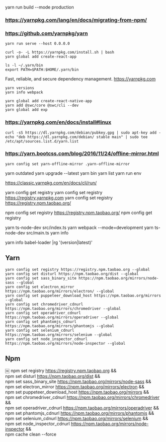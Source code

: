 
yarn run build --mode production

### https://yarnpkg.com/lang/en/docs/migrating-from-npm/

### https://github.com/yarnpkg/yarn

    yarn run serve --host 0.0.0.0

    curl -o- -L https://yarnpkg.com/install.sh | bash
    yarn global add create-react-app

    ls -l ~/.yarn/bin
    export PATH=$PATH:$HOME/.yarn/bin

Fast, reliable, and secure dependency management. https://yarnpkg.com

    yarn versions
    yarn info webpack

    yarn global add create-react-native-app
    yarn add @swc/core @swc/cli --dev
    yarn global add exp

### https://yarnpkg.com/en/docs/install#linux

    curl -sS https://dl.yarnpkg.com/debian/pubkey.gpg | sudo apt-key add -
    echo "deb https://dl.yarnpkg.com/debian/ stable main" | sudo tee /etc/apt/sources.list.d/yarn.list

### https://yarn.bootcss.com/blog/2016/11/24/offline-mirror.html

    yarn config set yarn-offline-mirror .yarn-offline-mirror


yarn outdated
yarn upgrade --latest
yarn bin
yarn list
yarn run env

https://classic.yarnpkg.com/en/docs/cli/run/

yarn config get registry
yarn config set registry https://registry.yarnpkg.com
yarn config set registry https://registry.npm.taobao.org/

npm config set registry https://registry.npm.taobao.org/
npm config get registry


yarn ts-node-dev src/index.ts
yarn webpack --mode=development
yarn ts-node-dev src/main.ts
yarn info

yarn info babel-loader |rg '(version|latest)'


## Yarn

    yarn config set registry https://registry.npm.taobao.org --global
    yarn config set disturl https://npm.taobao.org/dist --global
    yarn config set sass_binary_site https://npm.taobao.org/mirrors/node-sass --global
    yarn config set electron_mirror https://npm.taobao.org/mirrors/electron/ --global
    yarn config set puppeteer_download_host https://npm.taobao.org/mirrors --global
    yarn config set chromedriver_cdnurl https://npm.taobao.org/mirrors/chromedriver --global
    yarn config set operadriver_cdnurl https://npm.taobao.org/mirrors/operadriver --global
    yarn config set phantomjs_cdnurl https://npm.taobao.org/mirrors/phantomjs --global
    yarn config set selenium_cdnurl https://npm.taobao.org/mirrors/selenium --global
    yarn config set node_inspector_cdnurl https://npm.taobao.org/mirrors/node-inspector --global

## Npm
￼
    npm set registry https://registry.npm.taobao.org && \
    npm set disturl https://npm.taobao.org/dist && \
    npm set sass_binary_site https://npm.taobao.org/mirrors/node-sass && \
    npm set electron_mirror https://npm.taobao.org/mirrors/electron && \
    npm set puppeteer_download_host https://npm.taobao.org/mirrors && \
    npm set chromedriver_cdnurl https://npm.taobao.org/mirrors/chromedriver && \
    npm set operadriver_cdnurl https://npm.taobao.org/mirrors/operadriver && \
    npm set phantomjs_cdnurl https://npm.taobao.org/mirrors/phantomjs && \
    npm set selenium_cdnurl https://npm.taobao.org/mirrors/selenium && \
    npm set node_inspector_cdnurl https://npm.taobao.org/mirrors/node-inspector && \
    npm cache clean --force

